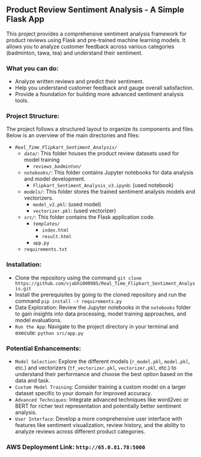 ## Product Review Sentiment Analysis - A Simple Flask App
This project provides a comprehensive sentiment analysis framework for product reviews using Flask and pre-trained machine learning models. It allows you to analyze customer feedback across various categories (badminton, tawa, tea) and understand their sentiment.

### What you can do:
* Analyze written reviews and predict their sentiment.
* Help you understand customer feedback and gauge overall satisfaction.
* Provide a foundation for building more advanced sentiment analysis tools.

### Project Structure:
The project follows a structured layout to organize its components and files. Below is an overview of the main directories and files:

- *`Real_Time_Flipkart_Sentiment_Analysis/`*
  - *`data/`*: This folder houses the product review datasets used for model training
    - *`reviews_badminton/`*
  - *`notebooks/`*: This folder contains Jupyter notebooks for data analysis and model development.
    - `Flipkart_Sentiment_Analysis_v3.ipynb`: (used notebook)
  - *`models/`*: This folder stores the trained sentiment analysis models and vectorizers.
    - `model_v2.pkl`: (used model)
    - `vectorizer.pkl`: (used vectorizer)
  - *`src/`*: This folder contains the Flask application code.
    - *`templates/`*
      - `index.html`
      - `result.html`
    - `app.py`
  - `requirements.txt`

### Installation:
* Clone the repository using the command ```git clone https://github.com/vjabhi000985/Real_Time_Flipkart_Sentiment_Analysis.git```
* Install the prerequisites by going to the cloned repository and run the command ```pip install -r requirements.py```
* Data Exploration: Review the Jupyter notebooks in the `notebooks` folder to gain insights into data processing, model training approaches, and model evaluations.
* `Run the App`: Navigate to the project directory in your terminal and execute: ```python src/app.py```

### Potential Enhancements:
* `Model Selection`: Explore the different models (`r_model.pkl`, `model.pkl`, etc.) and vectorizers (`tf_vectorizer.pkl`, `vectorizer.pkl`, etc.) to understand their performance and choose the best option based on the data and task.
* `Custom Model Training`: Consider training a custom model on a larger dataset specific to your domain for improved accuracy.
* `Advanced Techniques`: Integrate advanced techniques like word2vec or BERT for richer text representation and potentially better sentiment analysis.
* `User Interface`: Develop a more comprehensive user interface with features like sentiment visualization, review history, and the ability to analyze reviews across different product categories.

### AWS Deployment Link: `http://65.0.81.78:5000`
